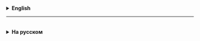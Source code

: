 <details>
  <summary style="cursor: pointer;"><b>English</b></summary>



</details>

<hr>

<details style="padding-top: 18px">
  <summary style="cursor: pointer;"><b>На русском</b></summary>

## Процедурное программирование
* Процедура (метод в Java) - это такой блок кода, который выполняется при вызове, может выполняться несколько раз,
а также иметь входные данные и результат.
* main - обязательный метод в любой программе, который является точкой входа в программу (запускается самым первым).
* Процедура, другими словами подпрограмма, это какой-то кусок кода, который можно вызывать внутри своей программы
* По сути, это такая маленькая программа внутри нашей большой программы, которую можно выполнять когда захочется

* Основные плюсы использования процедур:
* Модульность кода - с ним легче работать 
* Модульность кода - его легко переносить по частям 
* Меньшее количество повторяемого кода 
* Более простое контролирование вводных и выходных данных

* Методы всегда нужно называть так, чтобы из названия было примерно понятно, что этот метод будет делать
* В названиях методов можно и в большинстве случаев нужно опускать некоторые слова. Несколько примеров таких слов:
  * method
  * procedure
  * function
  * calculate
  * execute
* Также названия методов всегда должны быть в настоящем времени

* Чтобы создать метод в нашем случае, нужно написать public static, потом тип данных возвращаемого значения 
либо слово void, потом идентификатор метода (название), потом круглые скобочки и после них - фигурные скобочки.
* Внутри фигурных скобочек мы пишем код, который будет выполняться при вызове процедуры
* Процедуры могут иметь какой-то результат выполнения
* Чтобы обозначить, что процедура имеет результат, нужно вместо слова void написать тип данных этого результата
* Процедура может иметь только один результат
* Слово void обозначает, что метод не имеет вещественного результата, который можно было бы записать в переменную
* Для того чтобы вернуть результат работы процедуры используется оператор return
* Кроме результата работы процедуры, мы можем также передавать в нее какие-то начальные значения
* Передать начальные значения для процедуры в Java можно с помощью переменных-параметров
* Параметры всегда указываются в круглых скобках в объявлении метода, через запятую если их несколько
* При вызове метода всегда нужно предоставлять значения для всех параметров, т.е. всегда их инициализировать
* Эти значения должны быть в том же порядке что и параметры, и иметь тот же тип данных
* Значения которыми инициализируются параметры при вызове метода называют аргументами вызова
* Обратите внимание: идентификаторы аргументов и параметров не обязательно должны совпадать


</details>
